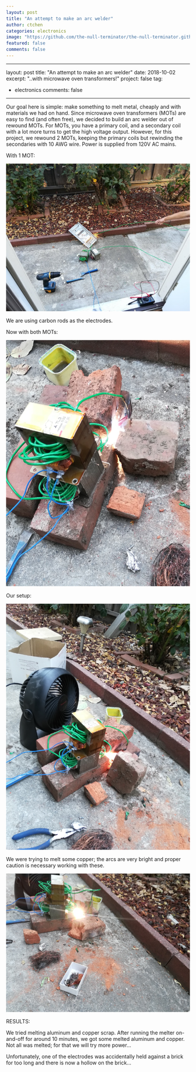 ```yaml
---
layout: post
title: "An attempt to make an arc welder"
author: ctchen
categories: electronics
image: "https://github.com/the-null-terminator/the-null-terminator.github.io/blob/master/assets/images/42806444_170723933815035_7234407917988872192_n.jpg?raw=true"
featured: false
comments: false
---
```

---
layout: post
title:  "An attempt to make an arc welder"
date:   2018-10-02
excerpt: "..with microwave oven transformers!"
project: false
tag:
- electronics
comments: false
---


Our goal here is simple: make something to melt metal, cheaply and with materials we had on hand.
Since microwave oven transformers (MOTs) are easy to find (and often free), we decided to build an
arc welder out of rewound MOTs. 
For MOTs, you have a primary coil, and a secondary coil with a lot more turns to get
the high voltage output. However, for this project, we rewound 2 MOTs, keeping the primary coils but rewinding the 
secondaries with 10 AWG wire. Power is supplied from 120V AC mains.

With 1 MOT:


![Early attempt](/assets/images/motwelder.jpg)

We are using carbon rods as the electrodes.

Now with both MOTs:


![You probably should not try this at home](/assets/images/42806444_170723933815035_7234407917988872192_n.jpg)

Our setup:


![DO NOT TRY THIS AT HOME](/assets/images/42966966_1948918465199278_1135127317660565504_n.jpg)

We were trying to melt some copper; the arcs are very bright and proper caution is necessary working with these.


![BBBBOI](/assets/images/42933460_2049308685379257_6745219715729195008_n.jpg)


RESULTS:

We tried melting aluminum and copper scrap. After running the melter on-and-off for around 10 minutes, we got 
some melted aluminum and copper. Not all was melted; for that 
we will try more power...

Unfortunately, one of the electrodes was accidentally held against a brick for too
long and there is now a hollow on the brick... 

